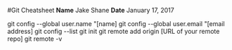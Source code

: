 #Git Cheatsheet
**Name** Jake Shane
**Date** January 17, 2017

git config --global user.name "[name]
git config --global user.email "[email address]
git config --list
git init
git remote add origin [URL of your remote repo]
git remote -v


